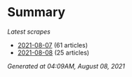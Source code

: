 # Summary
*Latest scrapes*
* [2021-08-07](https://github.com/nuuuwan/news_lk/blob/data/news_lk.2021-08-07.json) (61 articles)
* [2021-08-08](https://github.com/nuuuwan/news_lk/blob/data/news_lk.2021-08-08.json) (25 articles)

*Generated at 04:09AM, August 08, 2021*